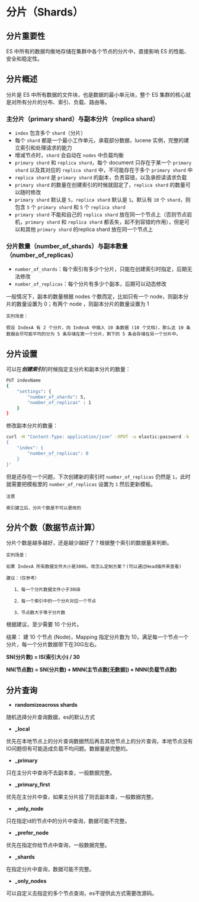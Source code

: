 # 分片（Shards）

## 分片重要性
ES 中所有的数据均衡地存储在集群中各个节点的分片中，直接影响 ES 的性能、安全和稳定性。

## 分片概述
分片是 ES 中所有数据的文件块，也是数据的最小单元块，整个 ES 集群的核心就是对所有分片的分布、索引、负载、路由等。

### 主分片（primary shard）与副本分片（replica shard）

- ```index``` 包含多个 ```shard```（分片）
- 每个 ```shard``` 都是一个最小工作单元，承载部分数据，lucene 实例，完整的建立索引和处理请求的能力
- 增减节点时，```shard``` 会自动在 ```nodes``` 中负载均衡
- ```primary shard``` 和 ```replica shard```，每个 document 只存在于某一个 ```primary shard``` 以及其对应的 ```replica shard``` 中，不可能存在于多个 ```primary shard``` 中
- ```replica shard``` 是 ```primary shard``` 的副本，负责容错，以及承担读请求负载
- ```primary shard``` 的数量在创建索引的时候就固定了，```replica shard``` 的数量可以随时修改
- ```primary shard``` 默认是 ```5```，```replica shard``` 默认是 ```1```。默认有 ```10``` 个 ```shard```，则包含 ```5``` 个 ```primary shard``` 和 ```5``` 个 ```replica shard```
- ```primary shard``` 不能和自己的 ```replica shard``` 放在同一个节点上（否则节点宕机，```primary shard``` 和 ```replica shard``` 都丢失，起不到容错的作用），但是可以和其他 ```primary shard``` 的replica shard 放在同一个节点上

### 分片数量（number_of_shards）与副本数量（number_of_replicas）

- ```number_of_shards```：每个索引有多少个分片，只能在创建索引时指定，后期无法修改
- ```number_of_replicas```：每个分片有多少个副本，后期可以动态修改

一般情况下，副本的数量根据 nodes 个数而定，比如只有一个 node，则副本分片的数量设置为 0；有两个 node ，则副本分片的数量设置为 1

```
实列场景：

假设 IndexA 有 2 个分片，向 IndexA 中插入 10 条数据 (10 个文档)，那么这 10 条数据会尽可能平均的分为 5 条存储在第一个分片，剩下的 5 条会存储在另一个分片中。
```

## 分片设置

可以在***创建索引***的时候指定主分片和副本分片的数量：

```bash
PUT indexName
{
    "settings": {
        "number_of_shards": 5,
        "number_of_replicas" : 1
    }
}
```

修改副本分片的数量：

```bash
curl -H "Content-Type: application/json" -XPUT -u elastic:password -k 'https://localhost:9200/_all/_settings' -d '
{
	"index": {
		"number_of_replicas": 0
	}
}'
```

但是还存在一个问题，下次创建新的索引时 ```number_of_replicas``` 仍然是 ```1```，此时就需要把模板里的 ```number_of_replicas``` 设置为 ```1``` 然后更新模板。

```
注意

索引建立后，分片个数是不可以更改的
```

## 分片个数（数据节点计算）
分片个数是越多越好，还是越少越好了？根据整个索引的数据量来判断。

```
实列场景：

如果 IndexA 所有数据文件大小是300G，改怎么定制方案？(可以通过Head插件来查看)

建议：（仅参考）

   1、每一个分片数据文件小于30GB

   2、每一个索引中的一个分片对应一个节点

   3、节点数大于等于分片数
```

根据建议，至少需要 10 个分片。

结果： 建 10 个节点 (Node)，Mapping 指定分片数为 10，满足每一个节点一个分片，每一个分片数据带下在30G左右。

**SN(分片数) = IS(索引大小) / 30**

**NN(节点数) = SN(分片数) + MNN(主节点数[无数据]) + NNN(负载节点数)**

## 分片查询
- **randomizeacross shards**

随机选择分片查询数据，es的默认方式

- **_local**

优先在本地节点上的分片查询数据然后再去其他节点上的分片查询，本地节点没有IO问题但有可能造成负载不均问题。数据量是完整的。

- **_primary**

只在主分片中查询不去副本查，一般数据完整。

- **_primary_first**

优先在主分片中查，如果主分片挂了则去副本查，一般数据完整。

- **_only_node**

只在指定id的节点中的分片中查询，数据可能不完整。

- **_prefer_node**

优先在指定你给节点中查询，一般数据完整。

- **_shards**

在指定分片中查询，数据可能不完整。

- **_only_nodes**

可以自定义去指定的多个节点查询，es不提供此方式需要改源码。
